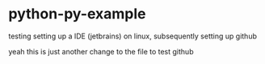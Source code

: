 # python-py-example
testing setting up a IDE (jetbrains) on linux, subsequently setting up github

yeah this is just another change to the file to test github